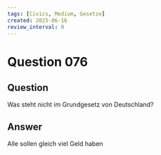 ```yaml
---
tags: [Civics, Medium, Gesetze]
created: 2025-06-16
review_interval: 0
---
```


# Question 076

## Question

Was steht nicht im Grundgesetz von Deutschland?

## Answer

Alle sollen gleich viel Geld haben
